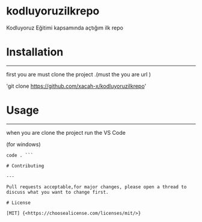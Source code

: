 # kodluyoruzilkrepo

Kodluyoruz Eğitimi kapsamında açtığım ilk repo

# Installation

---

first you are  must clone the project .(must the you are url )

'git clone https://github.com/xacah-x/kodluyoruzilkrepo'

# Usage

---

 when you are clone the project run the VS Code 

(for windows)
```cd kodluyoruzilkrepo
code . ```

# Contributing

---

Pull requests acceptable,for major changes, please open a thread to discuss what you want to change first.

# License

[MIT] {<https://choosealicense.com/licenses/mit/>}

